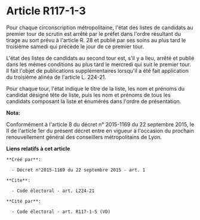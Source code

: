 # Article R117-1-3

Pour chaque circonscription métropolitaine, l'état des listes de candidats au premier tour de scrutin est arrêté par le
préfet dans l'ordre résultant du tirage au sort prévu à l'article R. 28 et publié par ses soins au plus tard le troisième
samedi qui précède le jour de ce premier tour. 

L'état des listes de candidats au second tour est, s'il y a lieu, arrêté et publié dans les mêmes conditions au plus tard le
mercredi qui suit le premier tour. Il fait l'objet de publications supplémentaires lorsqu'il a été fait application du
troisième alinéa de l'article L. 224-21.

Pour chaque tour, l'état indique le titre de la liste, les nom et prénoms du candidat désigné tête de liste, puis les nom et
prénoms de tous les candidats composant la liste et énumérés dans l'ordre de présentation.

**Nota:**

Conformément à l'article 8 du décret n° 2015-1169 du 22 septembre 2015, le II de l'article 1er du présent décret entre en
vigueur à l'occasion du prochain renouvellement général des conseillers métropolitains de Lyon.

**Liens relatifs à cet article**

	**Créé par**:

	  - Décret n°2015-1169 du 22 septembre 2015 - art. 1

	**Cite**:

	  - Code électoral - art. L224-21

	**Cité par**:

	  - Code électoral - art. R117-1-5 (VD)
